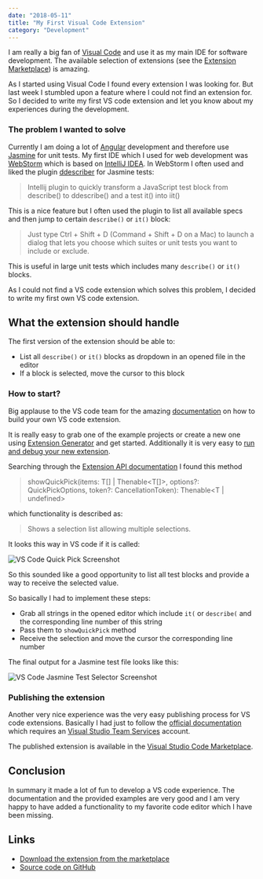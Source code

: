 ```yaml
---
date: "2018-05-11"
title: "My First Visual Code Extension"
category: "Development"
---
```


I am really a big fan of [Visual Code](https://code.visualstudio.com) and use it as my main IDE for software development. The available selection of extensions (see the [Extension Marketplace](https://marketplace.visualstudio.com/VSCode)) is amazing.

As I started using Visual Code I found every extension I was looking for. But last week I stumbled upon a feature where I could not find an extension for. So I decided to write my first VS code extension and let you know about my experiences during the development.

### The problem I wanted to solve

Currently I am doing a lot of [Angular](https://angular.io/) development and therefore use [Jasmine](https://jasmine.github.io/) for unit tests. My first IDE which I used for web development was [WebStorm](https://www.jetbrains.com/webstorm/) which is based on [IntelliJ IDEA](https://www.jetbrains.com/idea/). In WebStorm I often used and liked the plugin [ddescriber](https://github.com/andresdominguez/ddescriber) for Jasmine tests:

> Intellij plugin to quickly transform a JavaScript test block from describe() to ddescribe() and a test it() into iit()

This is a nice feature but I often used the plugin to list all available specs and then jump to certain `describe()` or `it()` block:

> Just type Ctrl + Shift + D (Command + Shift + D on a Mac) to launch a dialog that lets you choose which suites or unit tests you want to include or exclude.

This is useful in large unit tests which includes many `describe()` or `it()` blocks.

As I could not find a VS code extension which solves this problem, I decided to write my first own VS code extension.

## What the extension should handle

The first version of the extension should be able to:

* List all `describe()` or `it()` blocks as dropdown in an opened file in the editor
* If a block is selected, move the cursor to this block

### How to start?

Big applause to the VS code team for the amazing [documentation](https://code.visualstudio.com/docs/extensions/overview) on how to build your own VS code extension.

It is really easy to grab one of the example projects or create a new one using [Extension Generator](https://code.visualstudio.com/docs/extensions/yocode) and get started. Additionally it is very easy to [run and debug your new extension](https://code.visualstudio.com/docs/extensions/developing-extensions#_running-and-debugging-your-extension).

Searching through the [Extension API documentation](https://code.visualstudio.com/docs/extensionAPI/overview) I found this method

> showQuickPick<T extends QuickPickItem>(items: T[] | Thenable<T[]>, options?: QuickPickOptions, token?: CancellationToken): Thenable<T | undefined>

which functionality is described as:

> Shows a selection list allowing multiple selections.

It looks this way in VS code if it is called:

![VS Code Quick Pick Screenshot](/img/vs-code-quick-pick.png#c)

So this sounded like a good opportunity to list all test blocks and provide a way to receive the selected value.

So basically I had to implement these steps:

* Grab all strings in the opened editor which include `it(` or `describe(` and the corresponding line number of this string
* Pass them to `showQuickPick` method
* Receive the selection and move the cursor the corresponding line number

The final output for a Jasmine test file looks like this:

![VS Code Jasmine Test Selector Screenshot](/img/jasmine-test-selector.png#c)

### Publishing the extension

Another very nice experience was the very easy publishing process for VS code extensions. Basically I had just to follow the [official documentation](https://code.visualstudio.com/docs/extensions/publish-extension) which requires an [Visual Studio Team Services](https://docs.microsoft.com/vsts/accounts/create-account-msa-or-work-student) account.

The published extension is available in the [Visual Studio Code Marketplace](https://marketplace.visualstudio.com/items?itemName=Mokkapps.jasmine-test-selector#overview).

## Conclusion

In summary it made a lot of fun to develop a VS code experience. The documentation and the provided examples are very good and I am very happy to have added a functionality to my favorite code editor which I have been missing.

## Links

* [Download the extension from the marketplace](https://marketplace.visualstudio.com/items?itemName=Mokkapps.jasmine-test-selector#overview)
* [Source code on GitHub](https://github.com/Mokkapps/jasmine-test-selector)